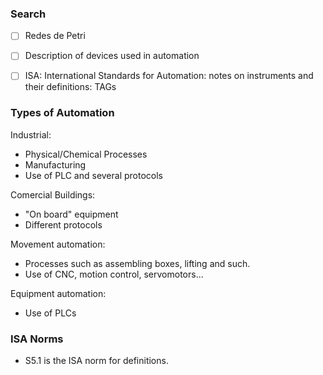 ### Search
- [ ] Redes de Petri
- [ ] Description of devices used in automation
- [ ] ISA: International Standards for Automation: notes on instruments
and their definitions: TAGs


### Types of Automation
Industrial:
- Physical/Chemical Processes
- Manufacturing
- Use of PLC and several protocols

Comercial Buildings:
- "On board" equipment
- Different protocols

Movement automation:
- Processes such as assembling boxes, lifting
and such.
- Use of CNC, motion control, servomotors...

Equipment automation:
- Use of PLCs

### ISA Norms
- S5.1 is the ISA norm for definitions.




